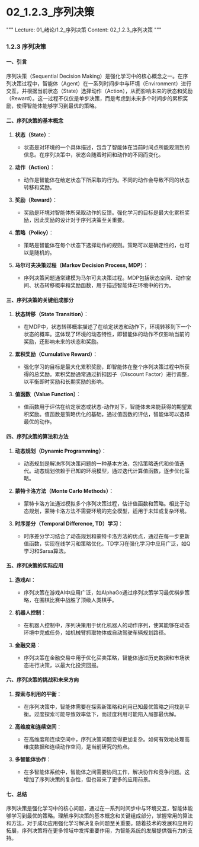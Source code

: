 # 02_1.2.3_序列决策

"""
Lecture: 01_绪论/1.2_序列决策
Content: 02_1.2.3_序列决策
"""

### 1.2.3 序列决策

#### 一、引言
序列决策（Sequential Decision Making）是强化学习中的核心概念之一。在序列决策过程中，智能体（Agent）在一系列时间步中与环境（Environment）进行交互，并根据当前状态（State）选择动作（Action），从而影响未来的状态和奖励（Reward）。这一过程不仅仅是单步决策，而是考虑到未来多个时间步的累积奖励，使得智能体能够学习到最优的策略。

#### 二、序列决策的基本概念

1. **状态（State）**：
   - 状态是对环境的一个具体描述，包含了智能体在当前时间点所能观测到的信息。在序列决策中，状态会随着时间和动作的不同而变化。

2. **动作（Action）**：
   - 动作是智能体在给定状态下所采取的行为。不同的动作会导致不同的状态转移和奖励。

3. **奖励（Reward）**：
   - 奖励是环境对智能体所采取动作的反馈。强化学习的目标是最大化累积奖励，因此奖励的设计对于序列决策至关重要。

4. **策略（Policy）**：
   - 策略是智能体在每个状态下选择动作的规则。策略可以是确定性的，也可以是随机的。

5. **马尔可夫决策过程（Markov Decision Process, MDP）**：
   - 序列决策问题通常建模为马尔可夫决策过程。MDP包括状态空间、动作空间、状态转移概率和奖励函数，用于描述智能体在环境中的行为。

#### 三、序列决策的关键组成部分

1. **状态转移（State Transition）**：
   - 在MDP中，状态转移概率描述了在给定状态和动作下，环境转移到下一个状态的概率。这体现了环境的动态特性，即智能体的动作不仅影响当前的奖励，还影响未来的状态和奖励。

2. **累积奖励（Cumulative Reward）**：
   - 强化学习的目标是最大化累积奖励，即智能体在整个序列决策过程中所获得的总奖励。累积奖励通常通过折扣因子（Discount Factor）进行调整，以平衡即时奖励和长期奖励的影响。

3. **值函数（Value Function）**：
   - 值函数用于评估在给定状态或状态-动作对下，智能体未来能获得的期望累积奖励。值函数是策略优化的基础，通过值函数的评估，智能体可以选择最优的动作。

#### 四、序列决策的算法和方法

1. **动态规划（Dynamic Programming）**：
   - 动态规划是解决序列决策问题的一种基本方法，包括策略迭代和价值迭代。动态规划依赖于已知的环境模型，通过迭代计算值函数，逐步优化策略。

2. **蒙特卡洛方法（Monte Carlo Methods）**：
   - 蒙特卡洛方法通过模拟多个序列决策过程，估计值函数和策略。相比于动态规划，蒙特卡洛方法不需要环境的完全模型，适用于未知或复杂环境。

3. **时序差分（Temporal Difference, TD）学习**：
   - 时序差分学习结合了动态规划和蒙特卡洛方法的优点，通过在每一步更新值函数，实现在线学习和策略优化。TD学习在强化学习中应用广泛，如Q学习和Sarsa算法。

#### 五、序列决策的实际应用

1. **游戏AI**：
   - 序列决策在游戏AI中应用广泛，如AlphaGo通过序列决策学习最优棋步策略，在围棋比赛中战胜了顶级人类棋手。

2. **机器人控制**：
   - 在机器人控制中，序列决策用于优化机器人的动作序列，使其能够在动态环境中完成任务，如机械臂抓取物体或自动驾驶车辆规划路径。

3. **金融交易**：
   - 序列决策在金融交易中用于优化买卖策略，智能体通过历史数据和市场状态进行决策，以最大化投资回报。

#### 六、序列决策的挑战和未来方向

1. **探索与利用的平衡**：
   - 在序列决策中，智能体需要在探索新策略和利用已知最优策略之间找到平衡。过度探索可能导致效率低下，而过度利用可能陷入局部最优解。

2. **高维度和连续空间**：
   - 在高维度和连续空间中，序列决策问题变得更加复杂。如何有效地处理高维度数据和连续动作空间，是当前研究的热点。

3. **多智能体协作**：
   - 在多智能体系统中，智能体之间需要协同工作，解决协作和竞争问题。这增加了序列决策的复杂性，但也带来了更多的应用前景。

#### 七、总结
序列决策是强化学习中的核心问题，通过在一系列时间步中与环境交互，智能体能够学习到最优的策略。理解序列决策的基本概念和关键组成部分，掌握常用的算法和方法，对于成功应用强化学习解决复杂问题至关重要。随着技术的发展和应用的拓展，序列决策将在更多领域中发挥重要作用，为智能系统的发展提供强有力的支持。